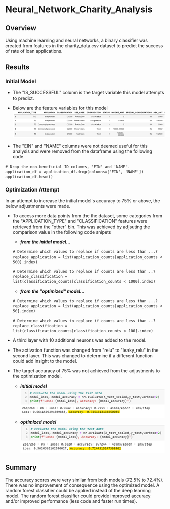 # Neural_Network_Charity_Analysis

## Overview
Using machine learning and neural networks, a binary classifier was created from features in the charity_data.csv dataset to predict the success of rate of loan applications.

## Results

### Initial Model 
- The "IS_SUCCESSFUL" column is the target variable this model attempts to predict.

- Below are the feature variables for this model
![This is an image](Images/features.png)

- The "EIN" and "NAME" columns were not deemed useful for this analysis and were removed from the dataframe using the following code. 
```
# Drop the non-beneficial ID columns, 'EIN' and 'NAME'.
application_df = application_df.drop(columns=['EIN', 'NAME'])
application_df.head()
```
### Optimization Attempt
In an attempt to increase the initial model's accuracy to 75% or above, the below adjustments were made.

- To access more data points from the the dataset, some categories from the "APPLICATION_TYPE" and "CLASSIFICATION" features were retrieved from the "other" bin. This was achieved  by adjsuting the comparison value in the following code snipets

    - ***from the initial model...***
    ```
    # Determine which values to replace if counts are less than ...?
    replace_application = list(application_counts[application_counts < 500].index)
    ```
    ```
    # Determine which values to replace if counts are less than ..?
    replace_classification = list(classification_counts[classification_counts < 1000].index)
    ```
    - ***from the "optimized" model...***
    ```
    # Determine which values to replace if counts are less than ...?
    replace_application = list(application_counts[application_counts < 50].index)
    ```
    ```
    # Determine which values to replace if counts are less than ..?
    replace_classification = list(classification_counts[classification_counts < 100].index)
    ```
- A third layer with 10 additional neurons was added to the model.

- The activation function was changed from "relu" to "leaky_relu" in the second layer. This was changed to determine if a different function could add insight to the model.

- The target accuracy of 75% was not achieved from the adjustments to the optimization model.
    - ***initial model***
    ![This is an image](Images/initial_results.png)
    - ***optimized model***
    ![This is an image](Images/optimized_results.png)

## Summary
The accuracy scores were very similar from both models (72.5% to 72.4%). There was no improvement of consequence using the optimized model. A random forest classifier could be applied instead of the deep learning model. The random forest classifier could provide improved accuracy and/or  improved performance (less code and faster run times).

















